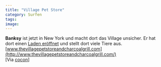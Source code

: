 ```yaml
---
title: "Village Pet Store"
category: Surfen
tags: 
image: 
---
```


**Banksy** ist jetzt in New York und macht dort das Village unsicher. Er hat dort einen [Laden eröffnet](http://entertainment.excite.de/nachrichten/2080/Straszenkunstler-Banksy-eroffnet-kurioses-Zoogeschaft-in-New-York) und stellt dort viele Tiere aus.  
[www.thevillagepetstoreandcharcoalgrill.com](http://www.thevillagepetstoreandcharcoalgrill.com/)  
[Via [cocon](http://www.myspace.com/dercocon)]